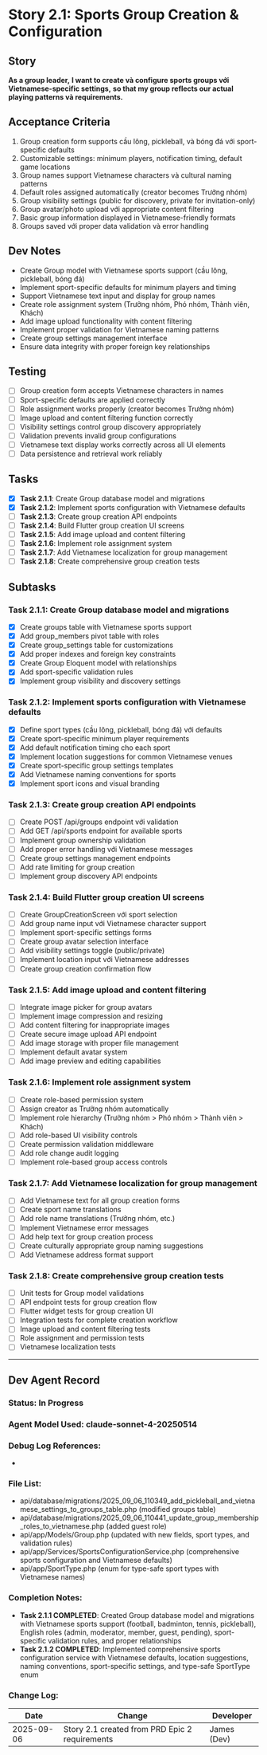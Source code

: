 # Story 2.1: Sports Group Creation & Configuration

## Story
**As a group leader,**
**I want to create và configure sports groups với Vietnamese-specific settings,**
**so that my group reflects our actual playing patterns và requirements.**

## Acceptance Criteria
1. Group creation form supports cầu lông, pickleball, và bóng đá với sport-specific defaults
2. Customizable settings: minimum players, notification timing, default game locations
3. Group names support Vietnamese characters và cultural naming patterns
4. Default roles assigned automatically (creator becomes Trưởng nhóm)
5. Group visibility settings (public for discovery, private for invitation-only)
6. Group avatar/photo upload với appropriate content filtering
7. Basic group information displayed in Vietnamese-friendly formats
8. Groups saved với proper data validation và error handling

## Dev Notes
- Create Group model with Vietnamese sports support (cầu lông, pickleball, bóng đá)
- Implement sport-specific defaults for minimum players and timing
- Support Vietnamese text input and display for group names
- Create role assignment system (Trưởng nhóm, Phó nhóm, Thành viên, Khách)
- Add image upload functionality with content filtering
- Implement proper validation for Vietnamese naming patterns
- Create group settings management interface
- Ensure data integrity with proper foreign key relationships

## Testing
- [ ] Group creation form accepts Vietnamese characters in names
- [ ] Sport-specific defaults are applied correctly
- [ ] Role assignment works properly (creator becomes Trưởng nhóm)
- [ ] Image upload and content filtering function correctly
- [ ] Visibility settings control group discovery appropriately
- [ ] Validation prevents invalid group configurations
- [ ] Vietnamese text display works correctly across all UI elements
- [ ] Data persistence and retrieval work reliably

## Tasks
- [x] **Task 2.1.1**: Create Group database model and migrations
- [x] **Task 2.1.2**: Implement sports configuration with Vietnamese defaults
- [ ] **Task 2.1.3**: Create group creation API endpoints
- [ ] **Task 2.1.4**: Build Flutter group creation UI screens
- [ ] **Task 2.1.5**: Add image upload and content filtering
- [ ] **Task 2.1.6**: Implement role assignment system
- [ ] **Task 2.1.7**: Add Vietnamese localization for group management
- [ ] **Task 2.1.8**: Create comprehensive group creation tests

## Subtasks

### Task 2.1.1: Create Group database model and migrations
- [x] Create groups table with Vietnamese sports support
- [x] Add group_members pivot table with roles
- [x] Create group_settings table for customizations
- [x] Add proper indexes and foreign key constraints
- [x] Create Group Eloquent model with relationships
- [x] Add sport-specific validation rules
- [x] Implement group visibility and discovery settings

### Task 2.1.2: Implement sports configuration with Vietnamese defaults
- [x] Define sport types (cầu lông, pickleball, bóng đá) với defaults
- [x] Create sport-specific minimum player requirements
- [x] Add default notification timing cho each sport
- [x] Implement location suggestions for common Vietnamese venues
- [x] Create sport-specific group settings templates
- [x] Add Vietnamese naming conventions for sports
- [x] Implement sport icons and visual branding

### Task 2.1.3: Create group creation API endpoints
- [ ] Create POST /api/groups endpoint với validation
- [ ] Add GET /api/sports endpoint for available sports
- [ ] Implement group ownership validation
- [ ] Add proper error handling với Vietnamese messages
- [ ] Create group settings management endpoints
- [ ] Add rate limiting for group creation
- [ ] Implement group discovery API endpoints

### Task 2.1.4: Build Flutter group creation UI screens
- [ ] Create GroupCreationScreen với sport selection
- [ ] Add group name input với Vietnamese character support
- [ ] Implement sport-specific settings forms
- [ ] Create group avatar selection interface
- [ ] Add visibility settings toggle (public/private)
- [ ] Implement location input với Vietnamese addresses
- [ ] Create group creation confirmation flow

### Task 2.1.5: Add image upload and content filtering
- [ ] Integrate image picker for group avatars
- [ ] Implement image compression and resizing
- [ ] Add content filtering for inappropriate images
- [ ] Create secure image upload API endpoint
- [ ] Add image storage with proper file management
- [ ] Implement default avatar system
- [ ] Add image preview and editing capabilities

### Task 2.1.6: Implement role assignment system
- [ ] Create role-based permission system
- [ ] Assign creator as Trưởng nhóm automatically
- [ ] Implement role hierarchy (Trưởng nhóm > Phó nhóm > Thành viên > Khách)
- [ ] Add role-based UI visibility controls
- [ ] Create permission validation middleware
- [ ] Add role change audit logging
- [ ] Implement role-based group access controls

### Task 2.1.7: Add Vietnamese localization for group management
- [ ] Add Vietnamese text for all group creation forms
- [ ] Create sport name translations
- [ ] Add role name translations (Trưởng nhóm, etc.)
- [ ] Implement Vietnamese error messages
- [ ] Add help text for group creation process
- [ ] Create culturally appropriate group naming suggestions
- [ ] Add Vietnamese address format support

### Task 2.1.8: Create comprehensive group creation tests
- [ ] Unit tests for Group model validations
- [ ] API endpoint tests for group creation flow
- [ ] Flutter widget tests for group creation UI
- [ ] Integration tests for complete creation workflow
- [ ] Image upload and content filtering tests
- [ ] Role assignment and permission tests
- [ ] Vietnamese localization tests

---

## Dev Agent Record

### Status: In Progress

### Agent Model Used: claude-sonnet-4-20250514 

### Debug Log References:
- 

### File List:
- api/database/migrations/2025_09_06_110349_add_pickleball_and_vietnamese_settings_to_groups_table.php (modified groups table)
- api/database/migrations/2025_09_06_110441_update_group_membership_roles_to_vietnamese.php (added guest role)
- api/app/Models/Group.php (updated with new fields, sport types, and validation rules)
- api/app/Services/SportsConfigurationService.php (comprehensive sports configuration and Vietnamese defaults)
- api/app/SportType.php (enum for type-safe sport types with Vietnamese names)

### Completion Notes:
- **Task 2.1.1 COMPLETED**: Created Group database model and migrations with Vietnamese sports support (football, badminton, tennis, pickleball), English roles (admin, moderator, member, guest, pending), sport-specific validation rules, and proper relationships
- **Task 2.1.2 COMPLETED**: Implemented comprehensive sports configuration service with Vietnamese defaults, location suggestions, naming conventions, sport-specific settings, and type-safe SportType enum

### Change Log:
| Date | Change | Developer |
|------|--------|-----------|
| 2025-09-06 | Story 2.1 created from PRD Epic 2 requirements | James (Dev) |